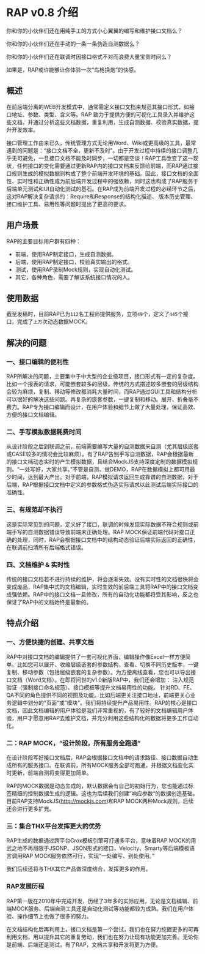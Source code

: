 RAP v0.8 介绍
===

你和你的小伙伴们还在用纯手工的方式小心翼翼的编写和维护接口文档么？

你和你的小伙伴们还在手动的一条一条伪造自测数据么？

你和你的小伙伴们还在联调时因接口格式不对而浪费大量宝贵时间么？

如果是，RAP或许能够让你体验一次“鸟枪换炮”的快感。 

## 概述 ##

在前后端分离的WEB开发模式中，通常需定义接口文档来规范其接口形式，如接口地址、参数、类型、含义等。RAP 致力于提供方便的可视化工具录入并维护这些文档，并通过分析这些文档数据，重复利用，生成自测数据、校验真实数据，提升开发效率。

接口管理工作由来已久，传统管理方式无论用Word、Wiki或更高级的工具，最常遇到的问题是：“接口文档不全，更新不及时”。由于开发过程中持续的接口调整几乎无可避免，一旦接口文档不能及时同步，一切都是空谈！RAP工具改变了这一现状，任何接口的变化需要通过更新RAP内的接口文档来反馈给前端，而RAP通过接口规则生成的模拟数据则构成了整个前端开发环境的基础。因此，接口文档的全面性、实时性和正确性成为前后端开发过程中的强依赖，同时这也构成了RAP服务于后端单元测试和UI自动化测试的基石。在RAP成为前端开发过程的必经环节之后，这对RAP解决复杂请求的：Require和Response的结构化描述、 版本历史管理、 接口维护工具、易用性等问题时提出了更高的要求。

## 用户场景 ##

RAP的主要目标用户群有四种：
- 前端，使用RAP制定接口，生成自测数据。
- 后端，使用RAP制定接口，校验真实输出的格式。
- 测试，使用RAP录制Mock规则，实现自动化测试。
- 其它，各种角色，需要了解该系统接口情况的人。

## 使用数据 ##

截至发稿时，目前RAP已为`112`名工程师提供服务，立项`49`个，定义了`445`个接口，完成了`上万`次动态数据MOCK。

## 解决的问题 ##

### 一、接口编辑的便利性 ###

RAP所解决的问题，主要集中于中大型的企业级项目，接口形式有一定的复杂度。比如一个报表的请求，可能嵌套较多的层级。传统的方式描述较多嵌套的层级结构会较为麻烦，复制、移动等修改都消耗大量时间，而RAP通过GUI工具和结构分析可以很好的解决这些问题。再复杂的嵌套参数，一键复制和移动。展开、折叠毫不费力。RAP专为接口编辑而设计，在用户体验和细节上做了大量处理，保证高效、方便的接口文档编辑。

### 二、手写模拟数据耗费时间 ###

从设计阶段之后到联调之前，前端需要编写大量的自测数据来自测（尤其层级嵌套或CASE较多的情况会比较麻烦）。有了RAP告别手写自测数据，RAP会根据最新的接口文档动态实时的产生模拟数据，且结合MockJS支持深度定制的数据模拟规则。“一处写好，大家共享。”不管是自测、做DEMO，RAP在数据模拟上都可用最少时间，达到最大产出。对于前端，RAP模拟请求返回生成靠谱的自测数据，对于后端，RAP根据接口文档中定义的参数格式伪造实际请求以此测试后端实际接口的准确性。

### 三、有规范却不执行 ###

这是实际常见到的问题，定义好了接口，联调的时候发现实际数据不符合规则或前端手写的自测数据错误导致前端未正确处理。RAP MOCK保证前端代码对接口正确的处理，同时，RAP会根据接口文档中的结构动态验证后端实际返回的正确性，在联调前扫清所有后端格式错误。

### 四、文档维护 & 实时性 ###

传统的接口文档若不进行持续的维护，将会逐渐失效。没有实时性的文档很快将会变成废品，RAP集中式的文档编辑，实时生效的前后端工具将RAP中的接口文档变成强依赖。RAP中的接口文档一旦修改，所有的自动化功能都将受其影响，反之也保证了RAP中的文档始终是最新的。

## 特点介绍 ##

### 一、方便快捷的创建、共享文档 ###

RAP中对接口文档的编辑提供了一套可视化界面，编辑操作像Excel一样方便简单。比如您可以展开、收缩层级嵌套的参数结构，查看、切换不同历史版本，一键复制、移动参数（包括层级嵌套的复杂参数）。为方便离线查看，您也可以导出接口文档（Word文档）。在即将问世的v1.0新版RAP中，我们还会增加：
注入规范验证（强制接口命名规范）、接口模板等提升文档易用性的功能。
针对RD、FE、QA不同的角色提供不同的视图及功能。比如后端更关注接口地址，前端更关心业务逻辑中划分的”页面“或”模块“。我们将持续提升产品易用性。RAP的核心是接口文档，因此文档编辑的用户体验是我们非常重视的，有了较好的文档编辑用户体验，用户才愿意用RAP去维护文档，并充分利用这些结构化的数据将更多工作自动化。

### 二：RAP MOCK，“设计阶段，所有服务全跑通” ###

在设计阶段写好接口文档后，RAP会根据接口文档中的请求路径、接口数据自动生成所有的服务接口。在联调前，所有MOCK服务全部可跑通，并根据文档变化实时更新，前端自测将变得更加简单。

RAP的MOCK数据是动态生成的，默认数据会有自己的初始行为，您也能通过标签精细的控制数据生成的逻辑。这也为后续我们创建”响应参数“的数据创造基础。目前RAP支持MockJS(http://mockjs.com)和RAP MOCK两种Mock规则，后续还会进行更多扩充。

### 三：集合THX平台发挥更大的优势 ###

RAP生成的数据通过跨平台Crox模板引擎可打通多平台，意味着RAP MOCK的用武之地不再局限于JSONP、JSON形式的接口，Velocity、Smarty等后端模板语言调用RAP MOCK服务依然可行，实现“一处编写、到处使用。”

我们后续还将与THX其它产品做深度结合，发挥更多的作用。

### RAP发展历程 ###

RAP第一版在2010年中完成开发，历经了3年多的实际应用，无论是文档编辑、前端MOCK服务、后端自测工具还是自动化测试等功能都较为成熟。我们在用户体验、操作细节上也做了很多的努力。

在文档结构化后再利用上，接口文档是第一个尝试，我们也在努力挖掘更多的可再利用文档，用以提升其它的重复劳动，我们也在努力让现有功能更加完善。无论你是前端、后端还是测试，有了RAP，文档共享和开发将更为方便。


